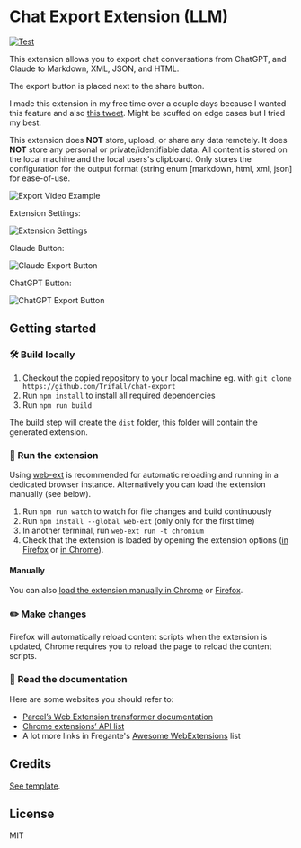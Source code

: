 # Chat Export Extension (LLM)

[![Test](https://github.com/Trifall/chat-export/actions/workflows/test.yml/badge.svg)](https://github.com/Trifall/chat-export/actions/workflows/test.yml)

This extension allows you to export chat conversations from ChatGPT, and Claude to Markdown, XML, JSON, and HTML.

The export button is placed next to the share button.

I made this extension in my free time over a couple days because I wanted this feature and also [this tweet](https://x.com/tylerangert/status/1902038162836246550). Might be scuffed on edge cases but I tried my best.

This extension does **NOT** store, upload, or share any data remotely. It does **NOT** store any personal or private/identifiable data. All content is stored on the local machine and the local users's clipboard. Only stores the configuration for the output format (string enum [markdown, html, xml, json] for ease-of-use.

![Export Video Example](https://github.com/user-attachments/assets/2705e502-9e1f-41a8-88e9-3b41242d6c0f)

Extension Settings:

![Extension Settings](https://github.com/user-attachments/assets/7a3f11bc-66af-48c6-89ce-2619fd0c34e0)

Claude Button:

![Claude Export Button](https://github.com/user-attachments/assets/d2f604bb-f563-4e0c-89a1-276804be1de4)

ChatGPT Button:

![ChatGPT Export Button](https://github.com/user-attachments/assets/9a030781-4e8d-47a0-87b2-c15461f08ce4)

## Getting started

<!--
### Install from Browser Store

- Firefox: [https://addons.mozilla.org/en-US/firefox/addon/chat-export/](https://addons.mozilla.org/en-US/firefox/addon/chat-export/)
- Chrome: [https://chrome.google.com/webstore/detail/chat-export](https://chrome.google.com/webstore/detail/chat-export) -->

### 🛠 Build locally

1. Checkout the copied repository to your local machine eg. with `git clone https://github.com/Trifall/chat-export`
1. Run `npm install` to install all required dependencies
1. Run `npm run build`

The build step will create the `dist` folder, this folder will contain the generated extension.

### 🏃 Run the extension

Using [web-ext](https://extensionworkshop.com/documentation/develop/getting-started-with-web-ext/) is recommended for automatic reloading and running in a dedicated browser instance. Alternatively you can load the extension manually (see below).

1. Run `npm run watch` to watch for file changes and build continuously
1. Run `npm install --global web-ext` (only only for the first time)
1. In another terminal, run `web-ext run -t chromium`
1. Check that the extension is loaded by opening the extension options ([in Firefox](media/extension_options_firefox.png) or [in Chrome](media/extension_options_chrome.png)).

#### Manually

You can also [load the extension manually in Chrome](https://www.smashingmagazine.com/2017/04/browser-extension-edge-chrome-firefox-opera-brave-vivaldi/#google-chrome-opera-vivaldi) or [Firefox](https://www.smashingmagazine.com/2017/04/browser-extension-edge-chrome-firefox-opera-brave-vivaldi/#mozilla-firefox).

### ✏️ Make changes

Firefox will automatically reload content scripts when the extension is updated, Chrome requires you to reload the page to reload the content scripts.

### 📕 Read the documentation

Here are some websites you should refer to:

- [Parcel’s Web Extension transformer documentation](https://parceljs.org/recipes/web-extension/)
- [Chrome extensions’ API list](https://developer.chrome.com/docs/extensions/reference/)
- A lot more links in Fregante's [Awesome WebExtensions](https://github.com/fregante/Awesome-WebExtensions) list

## Credits

[See template](https://github.com/sotayamashita/browser-extension-template).

## License

MIT
